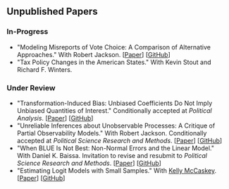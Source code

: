 ## Unpublished Papers

### In-Progress

- "Modeling Misreports of Vote Choice: A Comparison of Alternative Approaches." With Robert Jackson.
[[Paper](../papers/misreports.pdf)]
[[GitHub](https://github.com/carlislerainey/misreports)]
- "Tax Policy Changes in the American States." With Kevin Stout and Richard F. Winters.

### Under Review

- "Transformation-Induced Bias: Unbiased Coefficients Do Not Imply Unbiased Quantities of Interest." Conditionally accepted at *Political Analysis*.
[[Paper](../papers/bias.pdf)]
[[GitHub](https://github.com/carlislerainey/transformation-induced-bias)]
- "Unreliable Inferences about Unobservable Processes: A Critique of Partial Observability Models." With Robert Jackson. Conditionally accepted at *Political Science Research and Methods*.
[[Paper](../papers/unreliable.pdf)]
[[GitHub](https://github.com/carlislerainey/Unreliable)]
- "When BLUE Is Not Best: Non-Normal Errors and the Linear Model." With Daniel K. Baissa. Invitation to revise and resubmit to *Political Science Research and Methods*.
[[Paper](../papers/heavy-tails.pdf)]
[[GitHub](https://github.com/carlislerainey/heavy-tails)]
- "Estimating Logit Models with Small Samples." With [Kelly McCaskey](http://www.kellymccaskey.com).
[[Paper](../papers/small.pdf)]
[[GitHub](https://github.com/kellymccaskey/small)]
